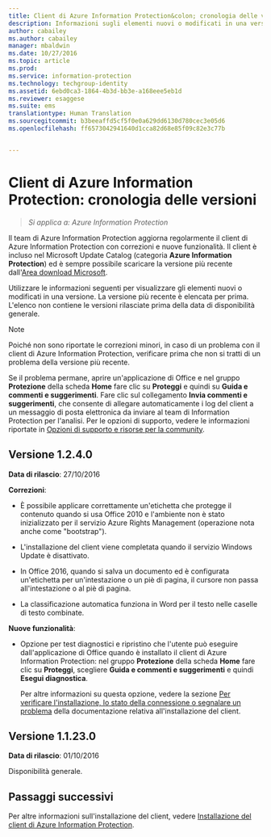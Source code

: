 ```yaml
---
title: Client di Azure Information Protection&colon; cronologia delle versioni | Azure Information Protection
description: Informazioni sugli elementi nuovi o modificati in una versione del client di Azure Information Protection per Windows.
author: cabailey
ms.author: cabailey
manager: mbaldwin
ms.date: 10/27/2016
ms.topic: article
ms.prod: 
ms.service: information-protection
ms.technology: techgroup-identity
ms.assetid: 6ebd0ca3-1864-4b3d-bb3e-a168eee5eb1d
ms.reviewer: esaggese
ms.suite: ems
translationtype: Human Translation
ms.sourcegitcommit: b3beeaffd5cf5f0e0a629dd6130d780cec3e05d6
ms.openlocfilehash: ff6573042941640d1cca82d68e85f09c82e3c77b


---
```


# <a name="azure-information-protection-client-version-release-history"></a>Client di Azure Information Protection: cronologia delle versioni

>*Si applica a: Azure Information Protection*

Il team di Azure Information Protection aggiorna regolarmente il client di Azure Information Protection con correzioni e nuove funzionalità. Il client è incluso nel Microsoft Update Catalog (categoria **Azure Information Protection**) ed è sempre possibile scaricare la versione più recente dall'[Area download Microsoft](https://www.microsoft.com/en-us/download/details.aspx?id=53018).

Utilizzare le informazioni seguenti per visualizzare gli elementi nuovi o modificati in una versione. La versione più recente è elencata per prima. L'elenco non contiene le versioni rilasciate prima della data di disponibilità generale. 

> [!NOTE]
> Poiché non sono riportate le correzioni minori, in caso di un problema con il client di Azure Information Protection, verificare prima che non si tratti di un problema della versione più recente.
>  
> Se il problema permane, aprire un'applicazione di Office e nel gruppo **Protezione** della scheda **Home** fare clic su **Proteggi** e quindi su **Guida e commenti e suggerimenti**. Fare clic sul collegamento **Invia commenti e suggerimenti**, che consente di allegare automaticamente i log del client a un messaggio di posta elettronica da inviare al team di Information Protection per l'analisi. Per le opzioni di supporto, vedere le informazioni riportate in [Opzioni di supporto e risorse per la community](../get-started/information-support.md#support-options-and-community-resources).

## <a name="version-1240"></a>Versione 1.2.4.0

**Data di rilascio**: 27/10/2016

**Correzioni**:

- È possibile applicare correttamente un'etichetta che protegge il contenuto quando si usa Office 2010 e l'ambiente non è stato inizializzato per il servizio Azure Rights Management (operazione nota anche come "bootstrap").

- L'installazione del client viene completata quando il servizio Windows Update è disattivato.

- In Office 2016, quando si salva un documento ed è configurata un'etichetta per un'intestazione o un piè di pagina, il cursore non passa all'intestazione o al piè di pagina.

- La classificazione automatica funziona in Word per il testo nelle caselle di testo combinate.

**Nuove funzionalità**:

- Opzione per test diagnostici e ripristino che l'utente può eseguire dall'applicazione di Office quando è installato il client di Azure Information Protection: nel gruppo **Protezione** della scheda **Home** fare clic su **Proteggi**, scegliere **Guida e commenti e suggerimenti** e quindi **Esegui diagnostica**. 

    Per altre informazioni su questa opzione, vedere la sezione [Per verificare l'installazione, lo stato della connessione o segnalare un problema](info-protect-client.md#to-verify-installation-connection-status-or-report-a-problem) della documentazione relativa all'installazione del client.

## <a name="version-11230"></a>Versione 1.1.23.0

**Data di rilascio**: 01/10/2016

Disponibilità generale.

## <a name="next-steps"></a>Passaggi successivi

Per altre informazioni sull'installazione del client, vedere [Installazione del client di Azure Information Protection](info-protect-client.md).



<!--HONumber=Oct16_HO4-->



